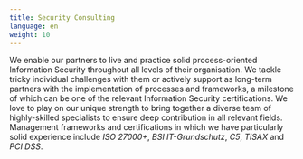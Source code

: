 ```yaml
---
title: Security Consulting
language: en
weight: 10
---
```


We enable our partners to live and practice solid process-oriented Information Security throughout all levels of their organisation. We tackle tricky individual challenges with them or actively support as long-term partners with the implementation of processes and frameworks, a milestone of which can be one of the relevant Information Security certifications. We love to play on our unique strength to bring together a diverse team of highly-skilled specialists to ensure deep contribution in all relevant fields. Management frameworks and certifications in which we have particularly solid experience include _ISO 27000+_, _BSI IT-Grundschutz_, _C5_, _TISAX_ and _PCI DSS_.
